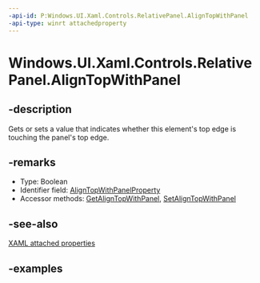 ```yaml
---
-api-id: P:Windows.UI.Xaml.Controls.RelativePanel.AlignTopWithPanel
-api-type: winrt attachedproperty
---
```


# Windows.UI.Xaml.Controls.RelativePanel.AlignTopWithPanel

<!--
see GetAlignTopWithPanel, and SetAlignTopWithPanel
-->

## -description

Gets or sets a value that indicates whether this element's top edge is touching the panel's top edge.

## -remarks

<ul><li>Type: Boolean</li><li>Identifier field: <a href="/uwp/api/windows.ui.xaml.controls.relativepanel.aligntopwithpanelproperty">AlignTopWithPanelProperty</a></li><li>Accessor methods: <a href="/uwp/api/windows.ui.xaml.controls.relativepanel.getaligntopwithpanel">GetAlignTopWithPanel</a>, <a href="/uwp/api/windows.ui.xaml.controls.relativepanel.setaligntopwithpanel">SetAlignTopWithPanel</a></li></ul>

## -see-also

[XAML attached properties](/windows/uwp/xaml-platform/attached-properties-overview)

## -examples
